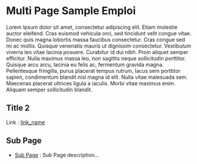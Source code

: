 # Multi Page Sample Emploi

Lorem Ipsum dolor sit amet, consectetur adipiscing elit. Etiam molestie auctor eleifend. Cras euismod vehicula orci, sed
tincidunt velit congue vitae. Donec quis magna lobortis massa faucibus consectetur. Cras congue sed mi ac mollis. Quisque
venenatis mauris ut dignissim consectetur. Vestibulum viverra leo vitae lacinia posuere. Curabitur id dui nibh. Proin
aliquet semper efficitur. Nulla maximus massa leo, non sagittis neque sollicitudin porttitor. Quisque arcu arcu, lacinia
eu felis ac, fermentum gravida magna. Pellentesque fringilla, purus placerat tempus rutrum, lacus sem porttitor sapien,
condimentum blandit nisl magna id elit. Nulla vitae malesuada sem. Maecenas placerat ultrices ligula a iaculis. Morbi
vitae maximus enim. Aliquam semper sollicitudin blandit.

## Title 2

Link : [link_name](https://github.com)

## Sub Page

- [Sub Page](sub-page.md) : Sub Page description...

